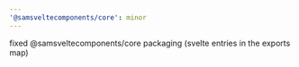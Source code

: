 ```yaml
---
'@samsveltecomponents/core': minor
---
```


fixed @samsveltecomponents/core packaging (svelte entries in the exports map)
